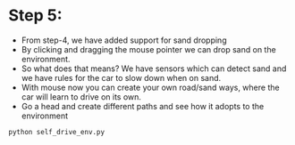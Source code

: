 # Step 5:
- From step-4, we have added support for sand dropping
- By clicking and dragging the mouse pointer we can drop sand on the environment.
- So what does that means? We have sensors which can detect sand and we have rules for the car to slow down when on sand.
- With mouse now you can create your own road/sand ways, where the car will learn to drive on its own.
- Go a head and create different paths and see how it adopts to the environment

```
python self_drive_env.py 
```

